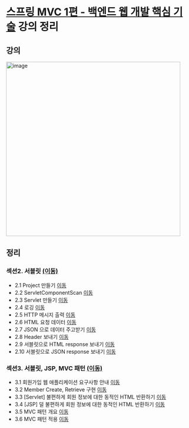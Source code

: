 # [스프링 MVC 1편 - 백엔드 웹 개발 핵심 기술](https://www.inflearn.com/course/%EC%8A%A4%ED%94%84%EB%A7%81-mvc-1/dashboard) 강의 정리 

## 강의
<img width="473" alt="image" src="https://github.com/snaag/study-spring-mvc-1/assets/42943992/bcb4c401-e8f1-4258-bc90-21ede9af3c34">

## 정리
### 섹션2. 서블릿 [(이동)](https://github.com/snaag/study-spring-mvc-1/tree/main/note/section-2)
- 2.1 Project 만들기 [이동](https://github.com/snaag/study-spring-mvc-1/tree/main/note/section-2#21-project-%EB%A7%8C%EB%93%A4%EA%B8%B0)
- 2.2 ServletComponentScan [이동](https://github.com/snaag/study-spring-mvc-1/tree/main/note/section-2#22-servletcomponentscan)
- 2.3 Servlet 만들기 [이동](https://github.com/snaag/study-spring-mvc-1/tree/main/note/section-2#23-servlet-%EB%A7%8C%EB%93%A4%EA%B8%B0)
- 2.4 로깅 [이동](https://github.com/snaag/study-spring-mvc-1/tree/main/note/section-2#24-%EB%A1%9C%EA%B9%85)
- 2.5 HTTP 메시지 출력 [이동](https://github.com/snaag/study-spring-mvc-1/tree/main/note/section-2#25-http-%EB%A9%94%EC%8B%9C%EC%A7%80-%EC%B6%9C%EB%A0%A5)
- 2.6 HTML 요청 데이터 [이동](https://github.com/snaag/study-spring-mvc-1/tree/main/note/section-2#26-html-%EC%9A%94%EC%B2%AD-%EB%8D%B0%EC%9D%B4%ED%84%B0)
- 2.7 JSON 으로 데이터 주고받기 [이동](https://github.com/snaag/study-spring-mvc-1/tree/main/note/section-2#27-json-%EC%9C%BC%EB%A1%9C-%EB%8D%B0%EC%9D%B4%ED%84%B0-%EC%A3%BC%EA%B3%A0%EB%B0%9B%EA%B8%B0)
- 2.8 Header 보내기 [이동](https://github.com/snaag/study-spring-mvc-1/tree/main/note/section-2#28-header-%EB%B3%B4%EB%82%B4%EA%B8%B0)
- 2.9 서블릿으로 HTML response 보내기 [이동](https://github.com/snaag/study-spring-mvc-1/tree/main/note/section-2#29-%EC%84%9C%EB%B8%94%EB%A6%BF%EC%9C%BC%EB%A1%9C-html-response-%EB%B3%B4%EB%82%B4%EA%B8%B0)
- 2.10 서블릿으로 JSON response 보내기 [이동](https://github.com/snaag/study-spring-mvc-1/tree/main/note/section-2#210-%EC%84%9C%EB%B8%94%EB%A6%BF%EC%9C%BC%EB%A1%9C-json-response-%EB%B3%B4%EB%82%B4%EA%B8%B0)

### 섹션3. 서블릿, JSP, MVC 패턴 [(이동)](https://github.com/snaag/study-spring-mvc-1/tree/main/note/section-3)
- 3.1 회원가입 웹 애플리케이션 요구사항 안내 [이동](https://github.com/snaag/study-spring-mvc-1/blob/main/note/section-3/README.md#31-%ED%9A%8C%EC%9B%90%EA%B0%80%EC%9E%85-%EC%9B%B9-%EC%95%A0%ED%94%8C%EB%A6%AC%EC%BC%80%EC%9D%B4%EC%85%98-%EC%9A%94%EA%B5%AC%EC%82%AC%ED%95%AD-%EC%95%88%EB%82%B4)
- 3.2 Member Create, Retrieve 구현 [이동](https://github.com/snaag/study-spring-mvc-1/blob/main/note/section-3/README.md#32-member-create-retrieve-%EA%B5%AC%ED%98%84)
- 3.3 [Servlet] 불편하게 회원 정보에 대한 동적인 HTML 반환하기 [이동](https://github.com/snaag/study-spring-mvc-1/blob/main/note/section-3/README.md#33-servlet-%EB%B6%88%ED%8E%B8%ED%95%98%EA%B2%8C-%ED%9A%8C%EC%9B%90-%EC%A0%95%EB%B3%B4%EC%97%90-%EB%8C%80%ED%95%9C-%EB%8F%99%EC%A0%81%EC%9D%B8-html-%EB%B0%98%ED%99%98%ED%95%98%EA%B8%B0)
- 3.4 [JSP] 덜 불편하게 회원 정보에 대한 동적인 HTML 반환하기 [이동](https://github.com/snaag/study-spring-mvc-1/blob/main/note/section-3/README.md#34-jsp-%EB%8D%9C-%EB%B6%88%ED%8E%B8%ED%95%98%EA%B2%8C-%ED%9A%8C%EC%9B%90-%EC%A0%95%EB%B3%B4%EC%97%90-%EB%8C%80%ED%95%9C-%EB%8F%99%EC%A0%81%EC%9D%B8-html-%EB%B0%98%ED%99%98%ED%95%98%EA%B8%B0)
- 3.5 MVC 패턴 개요 [이동](https://github.com/snaag/study-spring-mvc-1/tree/main/note/section-3#35-mvc-%ED%8C%A8%ED%84%B4-%EA%B0%9C%EC%9A%94)
- 3.6 MVC 패턴 적용 [이동](https://github.com/snaag/study-spring-mvc-1/tree/main/note/section-3#36-mvc-%ED%8C%A8%ED%84%B4-%EC%A0%81%EC%9A%A9)
